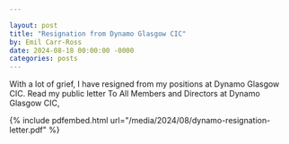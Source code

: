 ```yaml
---

layout: post
title: "Resignation from Dynamo Glasgow CIC"
by: Emil Carr-Ross
date: 2024-08-18 00:00:00 -0000
categories: posts
---
```


With a lot of grief, I have resigned from my positions at Dynamo Glasgow CIC. Read my public letter To All Members and Directors at Dynamo Glasgow CIC,

{% include pdfembed.html url="/media/2024/08/dynamo-resignation-letter.pdf" %}
